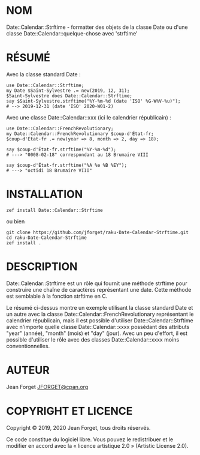 NOM
===

Date::Calendar::Strftime - formatter des objets de la classe Date ou d'une classe Date::Calendar::quelque-chose avec 'strftime'

RÉSUMÉ
======

Avec la classe standard Date :

```perl6
use Date::Calendar::Strftime;
my Date $Saint-Sylvestre .= new(2019, 12, 31);
$Saint-Sylvestre does Date::Calendar::Strftime;
say $Saint-Sylvestre.strftime("%Y-%m-%d (date 'ISO' %G-W%V-%u)");
# --> 2019-12-31 (date 'ISO' 2020-W01-2)
```

Avec une classe Date::Calendar::xxx (ici le calendrier républicain) :

```perl6
use Date::Calendar::FrenchRevolutionary;
my Date::Calendar::FrenchRevolutionary $coup-d'État-fr;
$coup-d'État-fr .= new(year => 8, month => 2, day => 18);

say $coup-d'État-fr.strftime("%Y-%m-%d");
# ---> "0008-02-18" correspondant au 18 Brumaire VIII

say $coup-d'État-fr.strftime("%A %e %B %EY");
# ---> "octidi 18 Brumaire VIII"
```

INSTALLATION
============

```shell
zef install Date::Calendar::Strftime
```

ou bien

```shell
git clone https://github.com/jforget/raku-Date-Calendar-Strftime.git
cd raku-Date-Calendar-Strftime
zef install .
```

DESCRIPTION
===========

Date::Calendar::Strftime est un rôle  qui fournit une méthode strftime
pour construire une chaîne de  caractères représentant une date. Cette
méthode est semblable à la fonction strftime en C.

Le résumé  ci-dessus montre  un exemple  utilisant la  classe standard
Date et  un autre  avec la  classe Date::Calendar::FrenchRevolutionary
représentant  le   calendrier  républicain,   mais  il   est  possible
d'utiliser  Date::Calendar::Strftime  avec   n'importe  quelle  classe
Date::Calendar::xxxx possédant  des attributs "year"  (année), "month"
(mois)  et  "day"  (jour).  Avec  un peu  d'effort,  il  est  possible
d'utiliser  le  rôle  avec   des  classes  Date::Calendar::xxxx  moins
conventionnelles.

AUTEUR
======

Jean Forget <JFORGET@cpan.org>

COPYRIGHT ET LICENCE
====================

Copyright © 2019, 2020 Jean Forget, tous droits réservés.

Ce code constitue du logiciel libre. Vous pouvez le redistribuer et le
modifier  en accord  avec  la  « licence  artistique  2.0 »  (Artistic
License 2.0).

